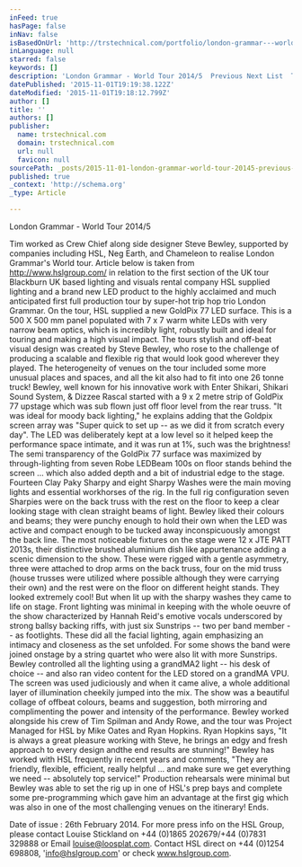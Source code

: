 ```yaml
---
inFeed: true
hasPage: false
inNav: false
isBasedOnUrl: 'http://trstechnical.com/portfolio/london-grammar---world-tour.html'
inLanguage: null
starred: false
keywords: []
description: 'London Grammar - World Tour 2014/5  Previous Next List  Tim worked as Crew Chief along side designer Steve Bewley, supported by companies including HSL, Neg Ear'
datePublished: '2015-11-01T19:19:38.122Z'
dateModified: '2015-11-01T19:18:12.799Z'
author: []
title: ''
authors: []
publisher:
  name: trstechnical.com
  domain: trstechnical.com
  url: null
  favicon: null
sourcePath: _posts/2015-11-01-london-grammar-world-tour-20145-previous-next-list-tim.md
published: true
_context: 'http://schema.org'
_type: Article

---
```

London Grammar - World Tour 2014/5 

Tim worked as Crew Chief along side designer Steve Bewley, supported by companies including HSL, Neg Earth, and Chameleon to realise London Grammar's World tour. Article below is taken from http://www.hslgroup.com/ in relation to the first section of the UK tour Blackburn UK based lighting and visuals rental company HSL supplied lighting and a brand new LED product to the highly acclaimed and much anticipated first full production tour by super-hot trip hop trio London Grammar. On the tour, HSL supplied a new GoldPix 77 LED surface. This is a 500 X 500 mm panel populated with 7 x 7 warm white LEDs with very narrow beam optics, which is incredibly light, robustly built and ideal for touring and making a high visual impact. The tours stylish and off-beat visual design was created by Steve Bewley, who rose to the challenge of producing a scalable and flexible rig that would look good wherever they played. The heterogeneity of venues on the tour included some more unusual places and spaces, and all the kit also had to fit into one 26 tonne truck! Bewley, well known for his innovative work with Enter Shikari, Shikari Sound System, & Dizzee Rascal started with a 9 x 2 metre strip of GoldPix 77 upstage which was sub flown just off floor level from the rear truss. "It was ideal for moody back lighting," he explains adding that the Goldpix screen array was "Super quick to set up -- as we did it from scratch every day". The LED was deliberately kept at a low level so it helped keep the performance space intimate, and it was run at 1%, such was the brightness! The semi transparency of the GoldPix 77 surface was maximized by through-lighting from seven Robe LEDBeam 100s on floor stands behind the screen ... which also added depth and a bit of industrial edge to the stage. Fourteen Clay Paky Sharpy and eight Sharpy Washes were the main moving lights and essential workhorses of the rig. In the full rig configuration seven Sharpies were on the back truss with the rest on the floor to keep a clear looking stage with clean straight beams of light. Bewley liked their colours and beams; they were punchy enough to hold their own when the LED was active and compact enough to be tucked away inconspicuously amongst the back line. The most noticeable fixtures on the stage were 12 x JTE PATT 2013s, their distinctive brushed aluminium dish like appurtenance adding a scenic dimension to the show. These were rigged with a gentle asymmetry, three were attached to drop arms on the back truss, four on the mid truss (house trusses were utilized where possible although they were carrying their own)  and the rest were on the floor on different height stands. They looked extremely cool! But when lit up with the sharpy washes they came to life on stage. Front lighting was minimal in keeping with the whole oeuvre of the show characterized by Hannah Reid's emotive vocals underscored by strong ballsy backing riffs, with just six Sunstrips -- two per band member -- as footlights. These did all the facial lighting, again emphasizing an intimacy and closeness as the set unfolded. For some shows the band were joined onstage by a string quartet who were also lit with more Sunstrips. Bewley controlled all the lighting using a grandMA2 light -- his desk of choice -- and also ran video content for the LED stored on a grandMA VPU. The screen was used judiciously and when it came alive, a whole additional layer of illumination cheekily jumped into the mix. The show was a beautiful collage of offbeat colours, beams and suggestion, both mirroring and complimenting the power and intensity of the performance. Bewley worked alongside his crew of Tim Spilman and Andy Rowe, and the tour was Project Managed for HSL by Mike Oates and Ryan Hopkins. Ryan Hopkins says, "It is always a great pleasure working with Steve, he brings an edgy and fresh approach to every design andthe end results are stunning!" Bewley has worked with HSL frequently in recent years and comments, "They are friendly, flexible, efficient, really helpful ... and make sure we get everything we need -- absolutely top service!" Production rehearsals were minimal but Bewley was able to set the rig up in one of HSL's prep bays and complete some pre-programming which gave him an advantage at the first gig which was also in one of the most challenging venues on the itinerary! Ends.

Date of issue : 26th February 2014\. For more press info on the HSL Group, please contact Louise Stickland on +44 (0)1865 202679/+44 (0)7831 329888 or Email louise@loosplat.com. Contact HSL direct on +44 (0)1254 698808, 'info@hslgroup.com' or check www.hslgroup.com.